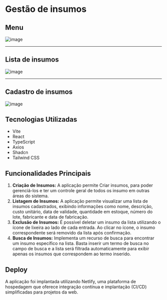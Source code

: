 # Gestão de insumos

## Menu
![image](https://github.com/lettcsouza/insumos-frontend/assets/101602299/50dee4c9-d874-470c-ab20-f61e224f1acd)


<hr>

## Lista de insumos
![image](https://github.com/lettcsouza/insumos-frontend/assets/101602299/4d016043-084f-45b6-a7c2-0dd6323d344e)

<hr>

## Cadastro de insumos
![image](https://github.com/lettcsouza/insumos-frontend/assets/101602299/8480051c-09c9-435a-b68c-8a051b8e73d4)



## Tecnologias Utilizadas
- Vite
- React
- TypeScript
- Axios
- Shadcn
- Tailwind CSS

## Funcionalidades Principais
1. **Criação de Insumos:** A aplicação permite Criar insumos, para poder gerenciá-los e ter um controle geral de todos os insumo em outras áreas do sistema.
2. **Listagem de Insumos:** A aplicação permite visualizar uma lista de insumos cadastrados, exibindo informações como nome, descrição, custo unitário, data de validade, quantidade em estoque, número do lote, fabricante e data de fabricação.
3. **Exclusão de Insumos:** É possível deletar um insumo da lista utilizando o ícone de lixeira ao lado de cada entrada. Ao clicar no ícone, o insumo correspondente será removido da lista após confirmação.
4. **Busca de Insumos:** Implementa um recurso de busca para encontrar um insumo específico na lista. Basta inserir um termo de busca no campo de busca e a lista será filtrada automaticamente para exibir apenas os insumos que correspondem ao termo inserido.

## Deploy
A aplicação foi implantada utilizando Netlify, uma plataforma de hospedagem que oferece integração contínua e implantação (CI/CD) simplificadas para projetos da web.




